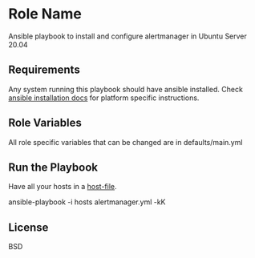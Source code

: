 Role Name
=========

Ansible playbook to install and configure alertmanager in Ubuntu Server 20.04

Requirements
------------

Any system running this playbook should have ansible installed. Check [ansible installation docs](https://docs.ansible.com/ansible/latest/installation_guide/intro_installation.html) for platform specific instructions.

Role Variables
--------------

All role specific variables that can be changed are in defaults/main.yml

Run the Playbook
----------------

Have all your hosts in a [host-file](https://docs.ansible.com/ansible/latest/user_guide/intro_inventory.html).

ansible-playbook -i hosts alertmanager.yml -kK

License
-------

BSD
